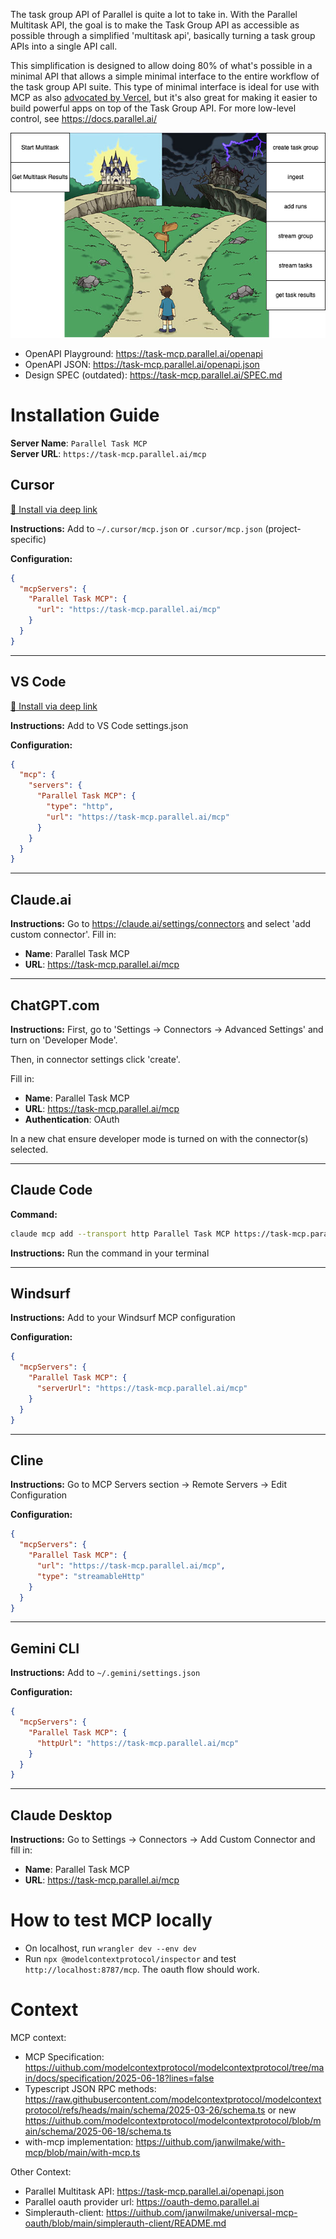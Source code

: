 The task group API of Parallel is quite a lot to take in. With the Parallel Multitask API, the goal is to make the Task Group API as accessible as possible through a simplified 'multitask api', basically turning a task group APIs into a single API call.

This simplification is designed to allow doing 80% of what's possible in a minimal API that allows a simple minimal interface to the entire workflow of the task group API suite. This type of minimal interface is ideal for use with MCP as also [advocated by Vercel](https://vercel.com/blog/the-second-wave-of-mcp-building-for-llms-not-developers#performance-improvements-with-workflow-tools), but it's also great for making it easier to build powerful apps on top of the Task Group API. For more low-level control, see https://docs.parallel.ai/

![task-group-to-url](design.drawio.png)

- OpenAPI Playground: https://task-mcp.parallel.ai/openapi
- OpenAPI JSON: https://task-mcp.parallel.ai/openapi.json
- Design SPEC (outdated): https://task-mcp.parallel.ai/SPEC.md

# Installation Guide

**Server Name**: `Parallel Task MCP`  
**Server URL**: `https://task-mcp.parallel.ai/mcp`

## Cursor

[🔗 Install via deep link](https://cursor.com/en/install-mcp?name=Parallel%20Task%20MCP&config=eyJ1cmwiOiJodHRwczovL3Rhc2stbWNwLnBhcmFsbGVsLmFpL21jcCJ9)

**Instructions:** Add to `~/.cursor/mcp.json` or `.cursor/mcp.json` (project-specific)

**Configuration:**

```json
{
  "mcpServers": {
    "Parallel Task MCP": {
      "url": "https://task-mcp.parallel.ai/mcp"
    }
  }
}
```

---

## VS Code

[🔗 Install via deep link](vscode:mcp/install?%7B%22name%22%3A%22Parallel%20Task%20MCP%22%2C%22gallery%22%3Afalse%2C%22url%22%3A%22https%3A%2F%2Ftask-mcp.parallel.ai%2Fmcp%22%7D)

**Instructions:** Add to VS Code settings.json

**Configuration:**

```json
{
  "mcp": {
    "servers": {
      "Parallel Task MCP": {
        "type": "http",
        "url": "https://task-mcp.parallel.ai/mcp"
      }
    }
  }
}
```

---

## Claude.ai

**Instructions:** Go to https://claude.ai/settings/connectors and select 'add custom connector'. Fill in:

- **Name**: Parallel Task MCP
- **URL**: https://task-mcp.parallel.ai/mcp

---

## ChatGPT.com

**Instructions:** First, go to 'Settings -> Connectors -> Advanced Settings' and turn on 'Developer Mode'.

Then, in connector settings click 'create'.

Fill in:

- **Name**: Parallel Task MCP
- **URL**: https://task-mcp.parallel.ai/mcp
- **Authentication**: OAuth

In a new chat ensure developer mode is turned on with the connector(s) selected.

---

## Claude Code

**Command:**

```bash
claude mcp add --transport http Parallel Task MCP https://task-mcp.parallel.ai/mcp
```

**Instructions:** Run the command in your terminal

---

## Windsurf

**Instructions:** Add to your Windsurf MCP configuration

**Configuration:**

```json
{
  "mcpServers": {
    "Parallel Task MCP": {
      "serverUrl": "https://task-mcp.parallel.ai/mcp"
    }
  }
}
```

---

## Cline

**Instructions:** Go to MCP Servers section → Remote Servers → Edit Configuration

**Configuration:**

```json
{
  "mcpServers": {
    "Parallel Task MCP": {
      "url": "https://task-mcp.parallel.ai/mcp",
      "type": "streamableHttp"
    }
  }
}
```

---

## Gemini CLI

**Instructions:** Add to `~/.gemini/settings.json`

**Configuration:**

```json
{
  "mcpServers": {
    "Parallel Task MCP": {
      "httpUrl": "https://task-mcp.parallel.ai/mcp"
    }
  }
}
```

---

## Claude Desktop

**Instructions:** Go to Settings → Connectors → Add Custom Connector and fill in:

- **Name**: Parallel Task MCP
- **URL**: https://task-mcp.parallel.ai/mcp

# How to test MCP locally

- On localhost, run `wrangler dev --env dev`
- Run `npx @modelcontextprotocol/inspector` and test `http://localhost:8787/mcp`. The oauth flow should work.

# Context

MCP context:

- MCP Specification: https://uithub.com/modelcontextprotocol/modelcontextprotocol/tree/main/docs/specification/2025-06-18?lines=false
- Typescript JSON RPC methods: https://raw.githubusercontent.com/modelcontextprotocol/modelcontextprotocol/refs/heads/main/schema/2025-03-26/schema.ts or new https://uithub.com/modelcontextprotocol/modelcontextprotocol/blob/main/schema/2025-06-18/schema.ts
- with-mcp implementation: https://uithub.com/janwilmake/with-mcp/blob/main/with-mcp.ts

Other Context:

- Parallel Multitask API: https://task-mcp.parallel.ai/openapi.json
- Parallel oauth provider url: https://oauth-demo.parallel.ai
- Simplerauth-client: https://uithub.com/janwilmake/universal-mcp-oauth/blob/main/simplerauth-client/README.md

